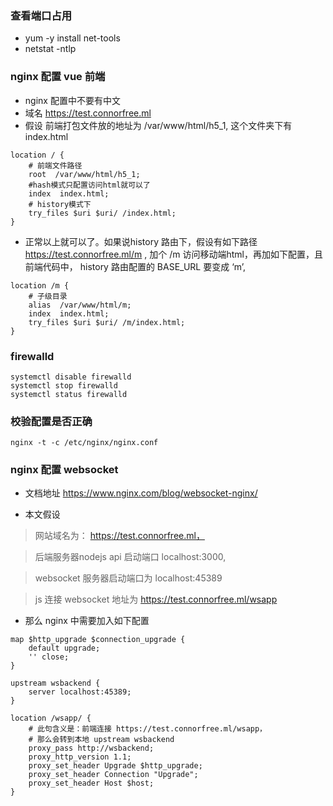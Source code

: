 ### 查看端口占用
- yum -y install net-tools
- netstat -ntlp

### nginx 配置 vue 前端

- nginx 配置中不要有中文
- 域名 https://test.connorfree.ml
- 假设 前端打包文件放的地址为 /var/www/html/h5_1, 这个文件夹下有index.html

```
location / {
    # 前端文件路径
    root  /var/www/html/h5_1;
    #hash模式只配置访问html就可以了
    index  index.html; 
    # history模式下
    try_files $uri $uri/ /index.html;
}
```

- 正常以上就可以了。如果说history 路由下，假设有如下路径 https://test.connorfree.ml/m  , 加个 /m 访问移动端html，再加如下配置，且前端代码中， history 路由配置的 BASE_URL 要变成 ‘m’, 

```
location /m { 
    # 子级目录
    alias  /var/www/html/m;
    index  index.html;
    try_files $uri $uri/ /m/index.html; 
}
```

### firewalld
```
systemctl disable firewalld
systemctl stop firewalld
systemctl status firewalld

```

### 校验配置是否正确

```
nginx -t -c /etc/nginx/nginx.conf
```



### nginx 配置 websocket

- 文档地址 https://www.nginx.com/blog/websocket-nginx/

- 本文假设
> 网站域名为： https://test.connorfree.ml，

> 后端服务器nodejs api 启动端口 localhost:3000, 

> websocket 服务器启动端口为 localhost:45389

> js 连接 websocket 地址为 https://test.connorfree.ml/wsapp



- 那么 nginx 中需要加入如下配置

```
map $http_upgrade $connection_upgrade {
    default upgrade;
    '' close;
}

upstream wsbackend {
    server localhost:45389;
}

location /wsapp/ {
    # 此句含义是：前端连接 https://test.connorfree.ml/wsapp，
    # 那么会转到本地 upstream wsbackend
    proxy_pass http://wsbackend;
    proxy_http_version 1.1;
    proxy_set_header Upgrade $http_upgrade;
    proxy_set_header Connection "Upgrade";
    proxy_set_header Host $host;
}
```